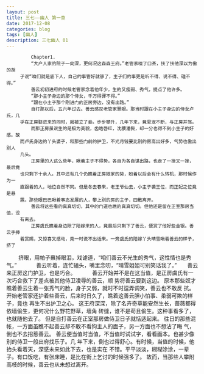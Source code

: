 ```yaml
---
layout: post
title: 三七——幽人 第一章
date: 2017-12-08
categories: blog
tags: [幽人]
description: 三七幽人 01
---
```



             Chapter1.
             “大户人家的院子一向深，更何况这森森王府。”老管家啜了口茶，扶了扶他深以为傲的胡
         子说“咱们就是底下人，自己的事管好就够了，主子们的事更是听不得、说不得、碰不得。”
             善云初初进府的时候老管家念着他年少，生的又瘦弱、秀气，提点了他许多。
             “那小主子身边的那个侍女，千万得罪不得。”
             “跟在小主子那个刚进门的正房旁边，没有出路。”
             自打那以后，五六年过去。善云感叹老管家慧眼。那当时跟在小主子身边的侍女卢氏，几
         乎在正房娶进来的同时，就被立了妾。步步攀升，几年下来，竟恩宠不断，与正房并驾。
             而那正房虽说生的是极为美貌，齿皓唇红，沈腰潘鬓，却一分也得不到小主子的好感。故
         而卢氏身边的丫头婆子，和那些门前的护卫，不光月钱要比别的房高出好多，气势也傲出别人
         几头。
             正房里的人这么些年，瞅着主子不得势，各自为各自谋出路，也走了一挫又一挫，最后竟
         也只剩下十余人。其中还有几个仍瞧着正房娘家的势，盼着以后会有什么转机，那时候作为一
         直跟着的人，地位自然不同。但是冬去春来，老王爷仙去，小主子袭王位，而正妃之位竟是悬
         置。那些眼巴巴瞅着事态发展的人，攀上别的房的主子，四散离开。
             善云将这些看的真真切切，其中的门道也瞧的真真切切。但他还是留在正室那房当值，没
         有离去。
             正房虞氏瞧着身边除了陪嫁来的人，竟最后只剩下了善云，便赏了他好些金银。善云手捧
         着赏赐，又惊喜又感动，竟一时说不出话来。一旁虞氏的陪嫁丫头晴雪瞅着善云的样子，挤了
         挤眼，用帕子蘸掉眼泪，戏谑道，“咱们善云不光生的秀气，这性情也是秀气。”
             善云听着，连忙磕头，嘴里念叨，“晴雪姐姐可别笑话我了。”
             善云来正房这门护卫，也是巧合。
             善云开始并不是在这当值，是正房虞氏有一次巧合救下了差点被其他侍卫凌辱的善云，顺
         势将善云要到这边。
             原本那些奴才瞧着善云生着一张秀气的脸，身子又弱，就时不时逗弄调笑，善云也不敢反
         抗。开始老管家还护着些善云，后来时日久了，瞧着这善云胆小怕事、柔弱可欺的样子，竟也
         再生不出护卫之心。
             这王府深深，除了名卉奇草能安然生长，蔷薇都得依墙偷生，更何况什么野花野草，墙角
         砖缝，谁不是苟且偷生。这种事看多了，也就随他去了。
             但是自打善云在正室那房做侍卫日子就恬适起来。
             往日的那些混帐，一方面虽瞧不起善云却不敢不看狗主人的面子，另一方面也不想沾了晦
         气，倒也不去招惹善云。
             善云便当值时当值，不当值时试试字，看看画本。也甚少像别的侍卫一般出府找乐子。几
         年下来，倒也过得舒心。有时候，当值的时候，他抬头看着天，深感未来如此下去，也是实在
         不错。平平淡淡，糊糊涂涂，一辈子。有口饭吃，有张床睡，是比在街上乞讨的时候强多了。
             故而，当那些人攀附高枝的时候，善云也从未想过离开。
  
    
